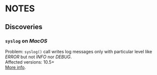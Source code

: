 # NOTES


## Discoveries


### `syslog` on _MacOS_

Problem: `syslog()` call writes log messages only with particular level like _ERROR_ but not _INFO_ nor _DEBUG_.  
Affected versions: 10.5+  
[More info](https://stackoverflow.com/questions/49805750/macos-high-sierra-syslog-does-not-work).


